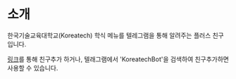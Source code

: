 # 소개

한국기술교육대학교(Koreatech) 학식 메뉴를 텔레그램을 통해 알려주는 플러스 친구입니다.

[링크](https://t.me/KoreatechBot)를 통해 친구추가 하거나, 텔래그램에서 'KoreatechBot'을 검색하여 친구추가하면 사용할 수 있습니다.
